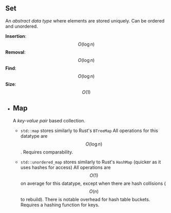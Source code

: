 ## Set
An *abstract data type* where elements are stored uniquely. Can be ordered and unordered.

**Insertion**: $$O(\log{n})$$
**Removal**: $$O(\log{n})$$
**Find**: $$O(\log{n})$$
**Size**: $$O(1)$$
- ## Map
  A *key-value pair* based collection.
  * `std::map` stores similarly to Rust's `BTreeMap`
  All operations for this datatype are $$O(\log{n})$$. Requires comparability.
  
  * `std::unordered_map` stores similarly to Rust's `HashMap` (quicker as it uses hashes for access)
  All operations are $$O(1)$$ on average for this datatype, except when there are hash collisions ($$O(n)$$ to rebuild). There is notable overhead for hash table buckets. Requires a hashing function for keys.